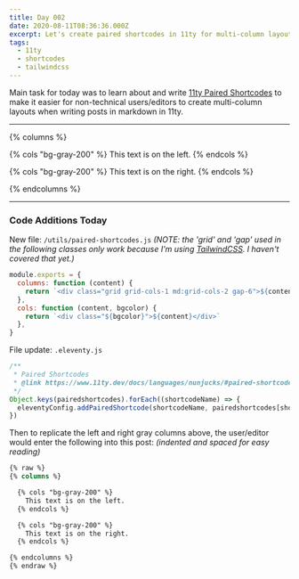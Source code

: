 ```yaml
---
title: Day 002
date: 2020-08-11T08:36:36.000Z
excerpt: Let's create paired shortcodes in 11ty for multi-column layouts.
tags:
  - 11ty
  - shortcodes
  - tailwindcss
---
```


Main task for today was to learn about and write [11ty Paired Shortcodes](https://www.11ty.dev/docs/languages/nunjucks/#paired-shortcode) to make it easier for non-technical users/editors to create multi-column layouts when writing posts in markdown in 11ty. 

---

{% columns %}

{% cols "bg-gray-200" %}
This text is on the left. 
{% endcols %}

{% cols "bg-gray-200" %}
This text is on the right. 
{% endcols %}

{% endcolumns %}

---

### Code Additions Today

New file: `/utils/paired-shortcodes.js`
*(NOTE: the 'grid' and 'gap' used in the following classes only work because I'm using [TailwindCSS](https://tailwindcss.com). I haven't covered that yet.)*

```js
module.exports = {
  columns: function (content) {
    return `<div class="grid grid-cols-1 md:grid-cols-2 gap-6">${content}</div>`
  },
  cols: function (content, bgcolor) {
    return `<div class="${bgcolor}">${content}</div>`
  },  
}
```

File update: `.eleventy.js`

```js
/**
 * Paired Shortcodes
 * @link https://www.11ty.dev/docs/languages/nunjucks/#paired-shortcode
 */
Object.keys(pairedshortcodes).forEach((shortcodeName) => {
  eleventyConfig.addPairedShortcode(shortcodeName, pairedshortcodes[shortcodeName])
})
```

Then to replicate the left and right gray columns above, the user/editor would enter the following into this post:
*(indented and spaced for easy reading)*

```css
{% raw %}
{% columns %}

  {% cols "bg-gray-200" %}
    This text is on the left. 
  {% endcols %}

  {% cols "bg-gray-200" %}
    This text is on the right. 
  {% endcols %}

{% endcolumns %}
{% endraw %}
```
